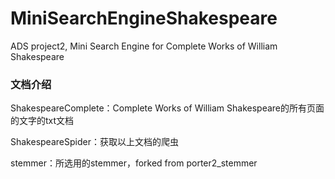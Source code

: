 # MiniSearchEngineShakespeare
ADS project2, Mini Search Engine for Complete Works of William Shakespeare



### 文档介绍 

ShakespeareComplete：Complete Works of William Shakespeare的所有页面的文字的txt文档

ShakespeareSpider：获取以上文档的爬虫

stemmer：所选用的stemmer，forked from porter2_stemmer

